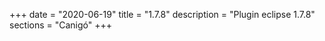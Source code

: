 +++
date        = "2020-06-19"
title       = "1.7.8"
description = "Plugin eclipse 1.7.8"
sections    = "Canigó"
+++